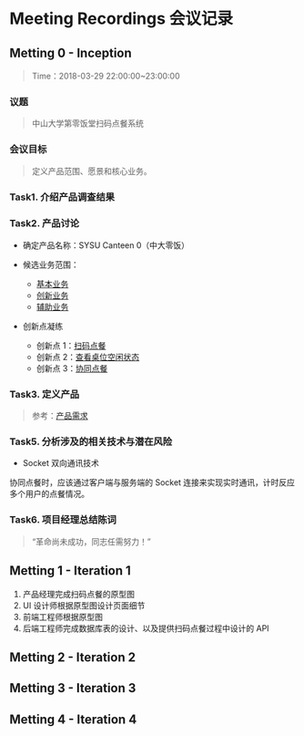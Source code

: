 # Meeting Recordings 会议记录

## Metting 0 - Inception

> Time：2018-03-29 22:00:00~23:00:00

### 议题

> 中山大学第零饭堂扫码点餐系统

### 会议目标

> 定义产品范围、愿景和核心业务。

### Task1. 介绍产品调查结果

### Task2. 产品讨论

+ 确定产品名称：SYSU Canteen 0（中大零饭）

+ 候选业务范围：
  + [基本业务](https://github.com/dtosaad/documents/blob/master/product_requirements.md#基本业务)
  + [创新业务](https://github.com/dtosaad/documents/blob/master/product_requirements.md#创新业务)
  + [辅助业务](https://github.com/dtosaad/documents/blob/master/product_requirements.md#辅助业务)

+ 创新点凝练
  + 创新点 1：[扫码点餐](https://github.com/dtosaad/documents/blob/master/product_requirements.md#主要业务)
  + 创新点 2：[查看桌位空闲状态](https://github.com/dtosaad/documents/blob/master/product_requirements.md#创新业务)
  + 创新点 3：[协同点餐](https://github.com/dtosaad/documents/blob/master/product_requirements.md#创新业务)

### Task3. 定义产品

> 参考：[产品需求](https://github.com/dtosaad/documents/blob/master/product_requirements.md)

### Task5. 分析涉及的相关技术与潜在风险

+ Socket 双向通讯技术

协同点餐时，应该通过客户端与服务端的 Socket 连接来实现实时通讯，计时反应多个用户的点餐情况。

### Task6. 项目经理总结陈词

> “革命尚未成功，同志任需努力！”

## Metting 1 - Iteration 1

1. 产品经理完成扫码点餐的原型图
2. UI 设计师根据原型图设计页面细节
3. 前端工程师根据原型图
4. 后端工程师完成数据库表的设计、以及提供扫码点餐过程中设计的 API

## Metting 2 - Iteration 2

## Metting 3 - Iteration 3

## Metting 4 - Iteration 4
